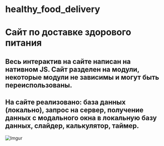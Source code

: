 # healthy_food_delivery
# Сайт по доставке здорового питания
## Весь интерактив на сайте написан на нативном JS. Сайт разделен на модули, некоторые модули не зависимы и могут быть переиспользованы. 
## На сайте реализовано: база данных (локально), запрос на сервер, получение данных с модального окна в локальную базу данных, слайдер, калькулятор, таймер.

![Imgur](https://i.imgur.com/e2AjxxK.gifv)

